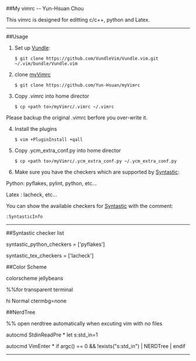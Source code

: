##My vimrc  -- Yun-Hsuan Chou

This vimrc is designed for editting c/c++, python and Latex.

-----------------------------------------
##Usage

1. Set up [Vundle]:

   `$ git clone https://github.com/VundleVim/Vundle.vim.git ~/.vim/bundle/Vundle.vim`

2. clone [myVimrc]

   `$ git clone https://github.com/Yun-Hsuan/myVimrc`

3. Copy .vimrc into home director

   `$ cp <path to>/myVimrc/.vimrc ~/.vimrc`

Please backup the original .vimrc berfore you over-write it.

4. Install the plugins

   `$ vim +PluginInstall +qall `

5. Copy .ycm_extra_conf.py into home director

   `$ cp <path to>/myVimrc/.ycm_extra_conf.py ~/.ycm_extra_conf.py`

6. Make sure you have the checkers which are supported by [Syntastic]:

Python: pyflakes, pylint, python, etc...

Latex : lacheck, etc...

You can show the available checkers for [Syntastic] with the comment:

   `:SyntasticInfo`


-----------------------------------------

##Syntastic checker list 

syntastic_python_checkers = ['pyflakes']

syntastic_tex_checkers = ['lacheck']

##Color Scheme    

colorscheme jellybeans

%%for transparent terminal

hi Normal ctermbg=none 

##NerdTree    

%% open nerdtree automatically when excuting vim with no files

autocmd StdinReadPre * let s:std_in=1

autocmd VimEnter * if argc() == 0 && !exists("s:std_in") | NERDTree | endif

-----------------------------------------

[Vundle]:http://github.com/VundleVim/Vundle.vim
[myVimrc]:https://github.com/Yun-Hsuan/myVimrc
[Syntastic]:https://github.com/scrooloose/syntastic
[Git]:http://git-scm.com
